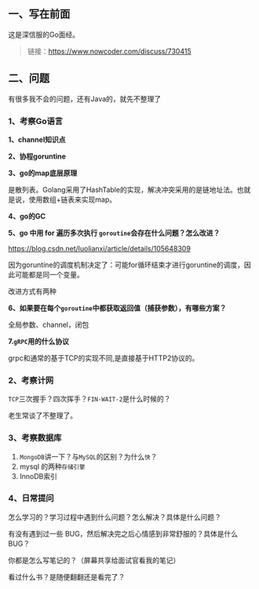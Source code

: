 ## 一、写在前面

这是深信服的Go面经。

> 链接：https://www.nowcoder.com/discuss/730415

## 二、问题

有很多我不会的问题，还有Java的，就先不整理了

### 1、考察Go语言

**1、channel知识点**

**2、协程goruntine**

**3、go的map底层原理**

是散列表。Golang采用了HashTable的实现，解决冲突采用的是链地址法。也就是说，使用数组+链表来实现map。

**4、go的GC**

**5、go 中用 for 遍历多次执行 `goroutine`会存在什么问题？怎么改进？**

https://blog.csdn.net/luolianxi/article/details/105648309

因为goruntine的调度机制决定了：可能for循环结束才进行goruntine的调度，因此可能都是同一个变量。

改进方式有两种

**6、如果要在每个`goroutine`中都获取返回值（捕获参数），有哪些方案？**

全局参数、channel，闭包

**7.`gRPC`用的什么协议**

grpc和通常的基于TCP的实现不同,是直接基于HTTP2协议的。

### 2、考察计网

`TCP`三次握手？四次挥手？`FIN-WAIT-2`是什么时候的？

老生常谈了不整理了。

### 3、考察数据库

1. `MongoDB`讲一下？与`MySQL`的区别？为什么`快`？
2. mysql 的两种`存储引擎`
3. InnoDB索引



### 4、日常提问

怎么学习的？学习过程中遇到什么问题？怎么解决？具体是什么问题？ 

有没有遇到过一些 BUG，然后解决完之后心情感到非常舒服的？具体是什么 BUG？ 

你都是怎么写笔记的？（屏幕共享给面试官看我的笔记） 

看过什么书？是随便翻翻还是看完了？
